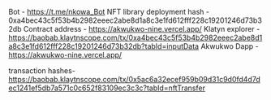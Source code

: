 Bot - https://t.me/nkowa_Bot
NFT library deployment hash - 0xa4bec43c5f53b4b2982eeec2abe8d1a8c3e1fd612fff228c19201246d73b32db
Contract address - https://akwukwo-nine.vercel.app/
Klatyn explorer - https://baobab.klaytnscope.com/tx/0xa4bec43c5f53b4b2982eeec2abe8d1a8c3e1fd612fff228c19201246d73b32db?tabId=inputData
Akwukwo Dapp - https://akwukwo-nine.vercel.app/

transaction hashes- https://baobab.klaytnscope.com/tx/0x5ac6a32ecef959b09d31c9d0fd4d7dec1241ef5db7a571c0c652f83109ec3c3c?tabId=nftTransfer
